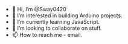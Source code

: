 - 👋 Hi, I’m @Sway0420
- 👀 I’m interested in building Arduino projects.
- 🌱 I’m currently learning JavaScript.
- 💞️ I’m looking to collaborate on stuff.
- 📫 How to reach me - email.

<!---
Sway0420/Sway0420 is a ✨ special ✨ repository because its `README.md` (this file) appears on your GitHub profile.
You can click the Preview link to take a look at your changes.
--->
